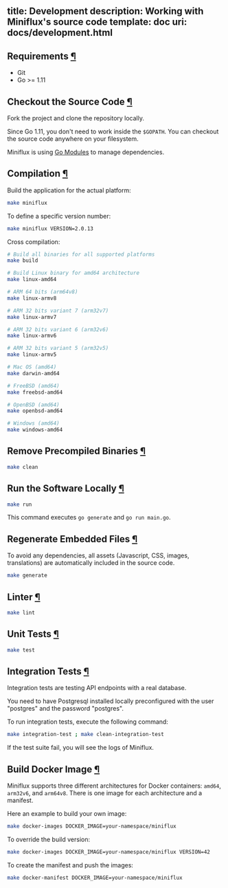 title: Development
description: Working with Miniflux's source code
template: doc
uri: docs/development.html
---

<h2 id="requirements">Requirements <a class="anchor" href="#requirements" title="Permalink">¶</a></h2>

- Git
- Go >= 1.11

<h2 id="source-code">Checkout the Source Code <a class="anchor" href="#source-code" title="Permalink">¶</a></h2>

Fork the project and clone the repository locally.

Since Go 1.11, you don't need to work inside the `$GOPATH`.
You can checkout the source code anywhere on your filesystem.

Miniflux is using [Go Modules](https://github.com/golang/go/wiki/Modules) to manage dependencies.

<h2 id="compilation">Compilation <a class="anchor" href="#compilation" title="Permalink">¶</a></h2>

Build the application for the actual platform:

```bash
make miniflux
```

To define a specific version number:

```bash
make miniflux VERSION=2.0.13
```

Cross compilation:

```bash
# Build all binaries for all supported platforms
make build

# Build Linux binary for amd64 architecture
make linux-amd64

# ARM 64 bits (arm64v8)
make linux-armv8

# ARM 32 bits variant 7 (arm32v7)
make linux-armv7

# ARM 32 bits variant 6 (arm32v6)
make linux-armv6

# ARM 32 bits variant 5 (arm32v5)
make linux-armv5

# Mac OS (amd64)
make darwin-amd64

# FreeBSD (amd64)
make freebsd-amd64

# OpenBSD (amd64)
make openbsd-amd64

# Windows (amd64)
make windows-amd64
```

<h2 id="cleanup">Remove Precompiled Binaries <a class="anchor" href="#cleanup" title="Permalink">¶</a></h2>

```bash
make clean
```

<h2 id="run">Run the Software Locally <a class="anchor" href="#run" title="Permalink">¶</a></h2>

```bash
make run
```

This command executes `go generate` and `go run main.go`.

<h2 id="generate">Regenerate Embedded Files <a class="anchor" href="#generate" title="Permalink">¶</a></h2>

To avoid any dependencies, all assets (Javascript, CSS, images, translations) are automatically included in the source code.

```bash
make generate
```

<h2 id="linter">Linter <a class="anchor" href="#linter" title="Permalink">¶</a></h2>

```bash
make lint
```

<h2 id="unit-tests">Unit Tests <a class="anchor" href="#unit-tests" title="Permalink">¶</a></h2>

```bash
make test
```

<h2 id="integration-tests">Integration Tests <a class="anchor" href="#integration-tests" title="Permalink">¶</a></h2>

Integration tests are testing API endpoints with a real database.

You need to have Postgresql installed locally preconfigured with the user "postgres" and the password "postgres".

To run integration tests, execute the following command:

```bash
make integration-test ; make clean-integration-test
```

If the test suite fail, you will see the logs of Miniflux.

<h2 id="docker-image">Build Docker Image <a class="anchor" href="#docker-image" title="Permalink">¶</a></h2>

Miniflux supports three different architectures for Docker containers: `amd64`, `arm32v6`, and `arm64v8`.
There is one image for each architecture and a manifest.

Here an example to build your own image:

```bash
make docker-images DOCKER_IMAGE=your-namespace/miniflux
```

To override the build version:

```bash
make docker-images DOCKER_IMAGE=your-namespace/miniflux VERSION=42
```

To create the manifest and push the images:

```bash
make docker-manifest DOCKER_IMAGE=your-namespace/miniflux
```

